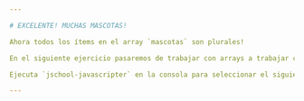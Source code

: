 ```yaml
---

# EXCELENTE! MUCHAS MASCOTAS!

Ahora todos los ítems en el array `mascotas` son plurales!

En el siguiente ejercicio pasaremos de trabajar con arrays a trabajar con **objetos**.

Ejecuta `jschool-javascripter` en la consola para seleccionar el siguiente ejercicio.

---
```

